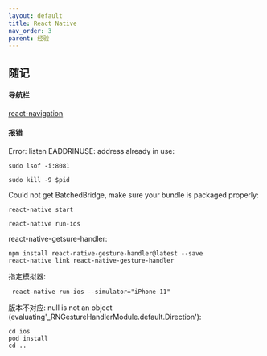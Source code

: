 ```yaml
---
layout: default
title: React Native
nav_order: 3
parent: 经验
---
```


## 随记

#### 导航栏

[react-navigation](https://reactnavigation.org/docs/en/getting-started.html)

#### 报错

Error: listen EADDRINUSE: address already in use:
~~~
sudo lsof -i:8081

sudo kill -9 $pid
~~~


Could not get BatchedBridge, make sure your bundle is packaged properly:
~~~
react-native start

react-native run-ios
~~~

react-native-getsure-handler:
~~~
npm install react-native-gesture-handler@latest --save
react-native link react-native-gesture-handler
~~~

指定模拟器:
~~~
 react-native run-ios --simulator="iPhone 11"
~~~

版本不对应: null is not an object (evaluating'_RNGestureHandlerModule.default.Direction'):
~~~
cd ios
pod install
cd ..
~~~